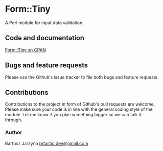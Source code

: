 # Form::Tiny
A Perl module for input data validation.

## Code and documentation
[Form::Tiny on CPAN](https://metacpan.org/release/Form-Tiny)

## Bugs and feature requests
Please use the Github's issue tracker to file both bugs and feature requests.

## Contributions
Contributions to the project in form of Github's pull requests are
welcome. Please make sure your code is in line with the general
coding style of the module. Let me know if you plan something
bigger so we can talk it through.

### Author
Bartosz Jarzyna <brtastic.dev@gmail.com>
